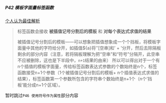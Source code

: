 ##### P42 模板字面量标签函数

[个人认为最佳解析](https://blog.csdn.net/weixin_46058763/article/details/121465083)

> 标签函数会接收 **被插值记号分割后的模板** 和 **对每个表达式求值的结果**
>
> 被插值记号分割后的模板——可以想象把插值想象成一个个挡板，将模板字面量中其他的字符给分开，如插值${a}将’’[空串]和’ + '分开，然后去除隔板剩余的部分内容（注意，若将隔板理解为把“空串”和“符号”分隔开，此空串不应被删除，这也是下半段中，`n+1`结果的由来）
> 所以可以得出对于一个有n个插值的模板字面量，传给标签函数表达式参数的个数始终是n个，标签函数接受n+1个参数（1个被插值记号分割后的模板+ n个插值表达式求值的结果），标签函数第一个参数所包含的字符串个数始终是n+1个（n个’挡板’能分成n+1个区域）。



暂时跳过`P46 使用符号作为属性`部分内容

